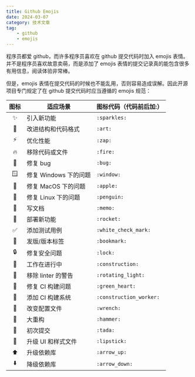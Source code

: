 ```yaml
---
title: Github Emojis
date: 2024-03-07
category: 技术文章
tag:
    - github
    - emojis
---
```


程序员都爱 github，而许多程序员喜欢在 github 提交代码时加入 emojis 表情。并不是程序员喜欢故意卖萌，而是添加了 emojis 表情的提交记录真的能包含很多有用信息，阅读体验非常棒。

<!-- more -->

但是，emojis 表情在提交代码的时候也不能乱用，否则容易造成误解。因此开源项目专门规定了在 github 提交代码时应当遵循的 emojis 规范：

<!-- * 🏁 - 修复 Windows 下的问题 checkered_flag -->

| 图标  | 适应场景              | 图标代码（代码前后加:） |
| :---: | --------------------- | ----------------------- |
|   ✨   | 引入新功能            | `:sparkles:`            |
|   🎨   | 改进结构和代码格式    | `:art:`                 |
|   ⚡️   | 优化性能              | `:zap:`                 |
|   🔥   | 移除代码或文件        | `:fire:`                |
|   🐛   | 修复 bug              | `:bug:`                 |
|   🪟   | 修复 Windows 下的问题 | `:window:`              |
|   🍎   | 修复 MacOS 下的问题   | `:apple:`               |
|   🐧   | 修复 Linux 下的问题   | `:penguin:`             |
|   📝   | 写文档                | `:memo:`                |
|   🚀   | 部署新功能            | `:rocket:`              |
|   ✅   | 添加测试用例          | `:white_check_mark:`    |
|   🔖   | 发版/版本标签         | `:bookmark:`            |
|   🔒   | 修复安全问题          | `:lock:`                |
|   🚧   | 工作在进行中          | `:construction:`        |
|   🚨   | 移除 linter 的警告    | `:rotating_light:`      |
|   💚   | 修复 CI 构建问题      | `:green_heart:`         |
|   👷   | 添加 CI 构建系统      | `:construction_worker:` |
|   🔧   | 改变配置文件          | `:wrench:`              |
|   🔨   | 大重构                | `:hammer:`              |
|   🎉   | 初次提交              | `:tada:`                |
|   💄   | 升级 UI 和样式文件    | `:lipstick:`            |
|   ⬆️   | 升级依赖库            | `:arrow_up:`            |
|   ⬇️   | 降级依赖库            | `:arrow_down:`          |